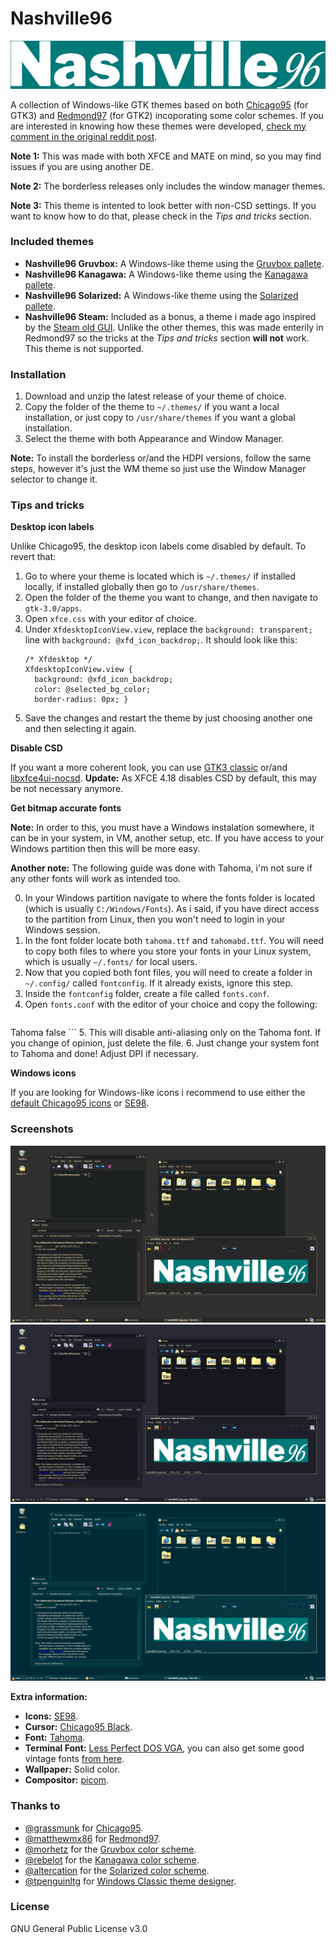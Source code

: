 # Nashville96
<p align="center">
	<img src="images/nashville96_logo.png" alt="logo"/>
</p>

A collection of Windows-like GTK themes based on both [Chicago95](https://github.com/grassmunk/Chicago95) (for GTK3) and [Redmond97](https://github.com/matthewmx86/Redmond97) (for GTK2) incoporating some color schemes. If you are interested in knowing how these themes were developed, [check my comment in the original reddit post](https://www.reddit.com/r/unixporn/comments/yot1si/xfce_chicago95_gruvbox/ivfn4vz/).

**Note 1:** This was made with both XFCE and MATE on mind, so you may find issues if you are using another DE.

**Note 2:** The borderless releases only includes the window manager themes.

**Note 3:** This theme is intented to look better with non-CSD settings. If you want to know how to do that, please check in the *Tips and tricks* section.

### Included themes
- **Nashville96 Gruvbox:** A Windows-like theme using the [Gruvbox pallete](https://github.com/morhetz/gruvbox).
- **Nashville96 Kanagawa:** A Windows-like theme using the [Kanagawa pallete](https://github.com/rebelot/kanagawa.nvim).
- **Nashville96 Solarized:** A Windows-like theme using the [Solarized pallete](https://github.com/altercation/solarized).
- **Nashville96 Steam:** Included as a bonus, a theme i made ago inspired by the [Steam old GUI](https://i.imgur.com/F3JUQ.jpeg). Unlike the other themes, this was made enterily in Redmond97 so the tricks at the *Tips and tricks* section **will not** work. This theme is not supported.

### Installation
1. Download and unzip the latest release of your theme of choice.
2. Copy the folder of the theme to `~/.themes/` if you want a local installation, or just copy to `/usr/share/themes` if you want a global installation.
3. Select the theme with both Appearance and Window Manager. 

**Note:** To install the borderless or/and the HDPI versions, follow the same steps, however it's just the WM theme so just use the Window Manager selector to change it.

### Tips and tricks

**Desktop icon labels**

Unlike Chicago95, the desktop icon labels come disabled by default. To revert that: 
1. Go to where your theme is located which is `~/.themes/` if installed locally, if installed globally then go to `/usr/share/themes`.
2. Open the folder of the theme you want to change, and then  navigate to `gtk-3.0/apps`.
3. Open `xfce.css` with your editor of choice.
4. Under `XfdesktopIconView.view`, replace the `background: transparent;` line with `background: @xfd_icon_backdrop;`. It should look like this:
	```
	/* Xfdesktop */
	XfdesktopIconView.view {
	  background: @xfd_icon_backdrop;
	  color: @selected_bg_color;
	  border-radius: 0px; }
	```		
5. Save the changes and restart the theme by just choosing another one and then selecting it again.

**Disable CSD**

If you want a more coherent look, you can use [GTK3 classic](https://github.com/lah7/gtk3-classic) or/and [libxfce4ui-nocsd](https://github.com/Xfce-Classic/libxfce4ui-nocsd).
**Update:** As XFCE 4.18 disables CSD by default, this may be not necessary anymore.

**Get bitmap accurate fonts**

**Note:** In order to this, you must have a Windows instalation somewhere, it can be in your system, in VM, another setup, etc. If you have access to your Windows partition then this will be more easy.

**Another note:** The following guide was done with Tahoma, i'm not sure if any other fonts will work as intended too.

0. In your Windows partition navigate to where the fonts folder is located (which is usually `C:/Windows/Fonts`). As i said, if you have direct access to the partition from Linux, then you won't need to login in your Windows session.
1. In the font folder locate both `tahoma.ttf` and `tahomabd.ttf`. You will need to copy both files to where you store your fonts in your Linux system, which is usually `~/.fonts/` for local users.
2. Now that you copied both font files, you will need to create a folder in `~/.config/` called `fontconfig`. If it already exists, ignore this step.
3. Inside the `fontconfig` folder, create a file called `fonts.conf`.
4. Open `fonts.conf` with the editor of your choice and copy the following:
    ```
<?xml version="0.0"?>
<!DOCTYPE fontconfig SYSTEM "urn:fontconfig:fonts.dtd">
<fontconfig>

  <match target="font">
    <test name="family" qual="any">
        <string>Tahoma</string>
    </test>
    <edit name="antialias" mode="assign">
        <bool>false</bool>
    </edit>
   </match>

</fontconfig> 
    ```
5. This will disable anti-aliasing only on the Tahoma font. If you change of opinion, just delete the file.
6. Just change your system font to Tahoma and done! Adjust DPI if necessary. 

**Windows icons**

If you are looking for  Windows-like icons i recommend to use either the [default Chicago95 icons](https://github.com/grassmunk/Chicago95/tree/master/Icons) or [SE98](https://github.com/nestoris/Win98SE).
		
### Screenshots
<p align="center">
	<img src="images/screenshot_1.png" alt="Screenshot 1"/>
	<img src="images/screenshot_2.png" alt="Screenshot 2"/>
	<img src="images/screenshot_3.png" alt="Screenshot 3"/>
	<figcaption>
		<b>Extra information: </b>
		<ul>
			<li><b>Icons:</b> <a href="https://github.com/nestoris/Win98SE">SE98</a>.</li>
			<li><b>Cursor:</b> <a href="https://github.com/grassmunk/Chicago95/tree/master/Cursors/Chicago95_Cursor_Black">Chicago95 Black</a>.</li>
			<li><b>Font:</b> <a href="https://en.wikipedia.org/wiki/Tahoma_(typeface)">Tahoma</a>.</li>
			<li><b>Terminal Font:</b> <a href="https://laemeur.sdf.org/fonts/">Less Perfect DOS VGA</a>, you can also get some good vintage fonts <a href="https://int10h.org/oldschool-pc-fonts/">from here</a>.</li>
			<li><b>Wallpaper:</b> Solid color.</li>
			<li><b>Compositor:</b> <a href="https://github.com/yshui/picom">picom</a>.</li>
		</ul>
	</figcaption>
</p>

### Thanks to 
- [@grassmunk](https://github.com/grassmunk) for [Chicago95](https://github.com/grassmunk/Chicago95).
- [@matthewmx86](https://github.com/matthewmx86) for [Redmond97](https://github.com/matthewmx86/Redmond97).
- [@morhetz](https://github.com/morhetz) for the [Gruvbox color scheme](https://github.com/morhetz/gruvbox).
- [@rebelot](https://github.com/rebelot) for the [Kanagawa color scheme](https://github.com/rebelot/kanagawa.nvim).
- [@altercation](https://github.com/altercation) for the [Solarized color scheme](https://github.com/altercation/solarized).
- [@tpenguinltg](https://github.com/tpenguinltg) for [Windows Classic theme designer](https://github.com/tpenguinltg/winclassic).

### License 
GNU General Public License v3.0
